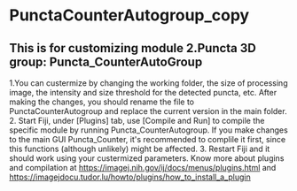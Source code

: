 # PunctaCounterAutogroup_copy

This is for customizing module 2.Puncta 3D group: Puncta_CounterAutoGroup                 
-    
  1.You can custermize by changing the working folder, the size of processing image, the intensity and size threshold for the detected puncta, etc. After making the changes, you should rename the file to PunctaCounterAutogroup and replace the current version in the main folder. 
  2. Start Fiji, under [Plugins] tab, use [Compile and Run] to compile the specific module by running Puncta_CounterAutogroup. If you make changes to the main GUI Puncta_Counter, it's recommended to complile it first, since this functions (although unlikely) might be affected. 
  3. Restart Fiji and it should work using your custermized parameters. Know more about plugins and compilation at https://imagej.nih.gov/ij/docs/menus/plugins.html and https://imagejdocu.tudor.lu/howto/plugins/how_to_install_a_plugin

